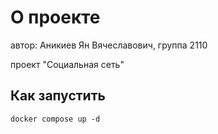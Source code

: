 # О проекте

автор: Аникиев Ян Вячеславович, группа 2110

проект "Социальная сеть"

## Как запустить

```
docker compose up -d
```
